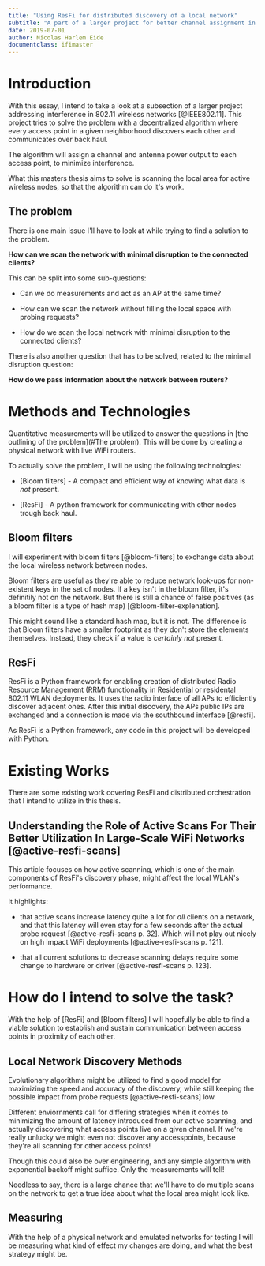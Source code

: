 ```yaml
---
title: "Using ResFi for distributed discovery of a local network"
subtitle: "A part of a larger project for better channel assignment in WiFi"
date: 2019-07-01
author: Nicolas Harlem Eide
documentclass: ifimaster 
---
```



Introduction
============

With this essay, I intend to take a look at a subsection of a larger project
addressing interference in 802.11 wireless networks [@IEEE802.11]. This project 
tries to solve the problem with a decentralized algorithm where every 
access point in a given neighborhood discovers each other and communicates 
over back haul.

The algorithm will assign a channel and antenna power output to each access 
point, to minimize interference.

What this masters thesis aims to solve is scanning the local area for active
wireless nodes, so that the algorithm can do it's work.

The problem
-----------

There is one main issue I'll have to look at while trying to find a 
solution to the problem.

**How can we scan the network with minimal disruption to the connected 
  clients?**

This can be split into some sub-questions:

*   Can we do measurements and act as an AP at the same time?

*   How can we scan the network without filling the local space with probing 
    requests?

*   How do we scan the local network with minimal disruption to the connected
    clients?

There is also another question that has to be solved, related to the minimal 
disruption question:

**How do we pass information about the network between routers?**


Methods and Technologies
========================

Quantitative measurements will be utilized to answer the questions in 
[the outlining of the problem](#The problem). This will be done by creating a
physical network with live WiFi routers.

To actually solve the problem, I will be using the following technologies:

*   [Bloom filters] - A compact and efficient way of knowing what data is *not* 
                      present.
                  
*   [ResFi] - A python framework for communicating with other nodes trough
              back haul.

Bloom filters
-------------

I will experiment with bloom filters [@bloom-filters] to exchange data about 
the local wireless network between nodes.

Bloom filters are useful as they're able to reduce network look-ups for 
non-existent keys in the set of nodes. If a key isn't in the bloom filter, 
it's definitily not on the network. But there is still a chance of false 
positives (as a bloom filter is a type of hash map) [@bloom-filter-explenation].

This might sound like a standard hash map, but it is not. The difference is that 
Bloom filters have a smaller footprint as they don't store the elements 
themselves. Instead, they check if a value is *certainly not* present.

ResFi
-----

ResFi is a Python framework for enabling creation of distributed Radio 
Resource Management (RRM) functionality in Residential or residental 802.11 
WLAN deployments. It uses the radio interface of all APs to efficiently 
discover adjacent ones. After this initial discovery, the APs public IPs are 
exchanged and a connection is made via the southbound interface [@resfi].

As ResFi is a Python framework, any code in this project will be 
developed with Python. 


Existing Works
==============

There are some existing work covering ResFi and distributed orchestration 
that I intend to utilize in this thesis.

Understanding the Role of Active Scans For Their Better Utilization In Large-Scale WiFi Networks [@active-resfi-scans]
----------------------------------------------------------------------------------------------------------------------

This article focuses on how active scanning, which is one of the main 
components of ResFi's discovery phase, might affect the local WLAN's 
performance.

It highlights:

*   that  active scans increase latency quite a lot for _all_ clients on a 
    network, and that this latency will even stay for a few seconds after the
    actual probe request [@active-resfi-scans p. 32]. Which will not play out
    nicely on high impact WiFi deployments [@active-resfi-scans p. 121].
    
*   that all current solutions to decrease scanning delays require some 
    change to hardware or driver [@active-resfi-scans p. 123].
  


How do I intend to solve the task?
===================================

With the help of [ResFi] and [Bloom filters] I will hopefully be able to find
a viable solution to establish and sustain communication between access points 
in proximity of each other.

Local Network Discovery Methods
-------------------------------

Evolutionary algorithms might be utilized to find a good model for maximizing
the speed and accuracy of the discovery, while still keeping the possible 
impact from probe requests [@active-resfi-scans] low.

Different enviornments call for differing strategies when it comes to minimizing
the amount of latency introduced from our active scanning, and actually 
discovering what access points live on a given channel. If we're really 
unlucky we might even not discover any accesspoints, because they're all 
scanning for other access points!

Though this could also be over engineering, and any simple algorithm with 
exponential backoff might suffice. Only the measurements will tell!

Needless to say, there is a large chance that we'll have to do multiple scans
on the network to get a true idea about what the local area might look like.

Measuring
---------

With the help of a physical network and emulated networks for testing I will
be measuring what kind of effect my changes are doing, and what the best 
strategy might be.
